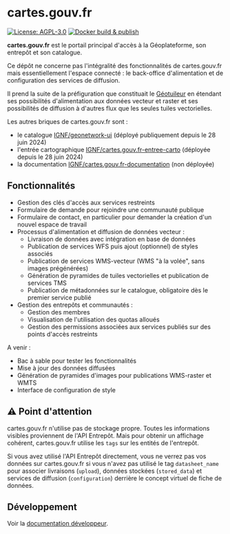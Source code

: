 # cartes.gouv.fr

[![License: AGPL-3.0](https://img.shields.io/badge/License-AGPL--3.0-blue.svg)](LICENSE)
[![Docker build & publish](https://github.com/IGNF/cartes.gouv.fr/actions/workflows/docker-build-publish.yml/badge.svg)](https://github.com/IGNF/cartes.gouv.fr/actions/workflows/docker-build-publish.yml)

**cartes.gouv.fr** est le portail principal d'accès à la Géoplateforme, son entrepôt et son catalogue.

Ce dépôt ne concerne pas l'intégralité des fonctionnalités de cartes.gouv.fr mais essentiellement l'espace connecté : le back-office d'alimentation et de configuration des services de diffusion.

Il prend la suite de la préfiguration que constituait le [Géotuileur](https://github.com/IGNF/geotuileur-site/) en étendant ses possibilités d'alimentation aux données vecteur et raster et ses possibilités de diffusion à d'autres flux que les seules tuiles vectorielles.

Les autres briques de cartes.gouv.fr sont :

-   le catalogue [IGNF/geonetwork-ui](https://github.com/IGNF/geonetwork-ui) (déployé publiquement depuis le 28 juin 2024)
-   l'entrée cartographique [IGNF/cartes.gouv.fr-entree-carto](https://github.com/IGNF/cartes.gouv.fr-entree-carto) (déployée depuis le 28 juin 2024)
-   la documentation [IGNF/cartes.gouv.fr-documentation](https://github.com/IGNF/cartes.gouv.fr-documentation) (non déployée)

## Fonctionnalités

-   Gestion des clés d'accès aux services restreints
-   Formulaire de demande pour rejoindre une communauté publique
-   Formulaire de contact, en particulier pour demander la création d'un nouvel espace de travail
-   Processus d'alimentation et diffusion de données vecteur :
    -   Livraison de données avec intégration en base de données
    -   Publication de services WFS puis ajout (optionnel) de styles associés
    -   Publication de services WMS-vecteur (WMS "à la volée", sans images prégénérées)
    -   Génération de pyramides de tuiles vectorielles et publication de services TMS
    -   Publication de métadonnées sur le catalogue, obligatoire dès le premier service publié
-   Gestion des entrepôts et communautés :
    -   Gestion des membres
    -   Visualisation de l'utilisation des quotas alloués
    -   Gestion des permissions associées aux services publiés sur des points d'accès restreints

A venir :

-   Bac à sable pour tester les fonctionnalités
-   Mise à jour des données diffusées
-   Génération de pyramides d'images pour publications WMS-raster et WMTS
-   Interface de configuration de style

## :warning: Point d'attention

cartes.gouv.fr n'utilise pas de stockage propre. Toutes les informations visibles proviennent de l'API Entrepôt. Mais pour obtenir un affichage cohérent, cartes.gouv.fr utilise les `tags` sur les entités de l'entrepôt.

Si vous avez utilisé l'API Entrepôt directement, vous ne verrez pas vos données sur cartes.gouv.fr si vous n'avez pas utilisé le tag `datasheet_name` pour associer livraisons (`upload`), données stockées (`stored_data`) et services de diffusion (`configuration`) derrière le concept virtuel de fiche de données.

## Développement

Voir la [documentation développeur](docs/developer/README.md).
